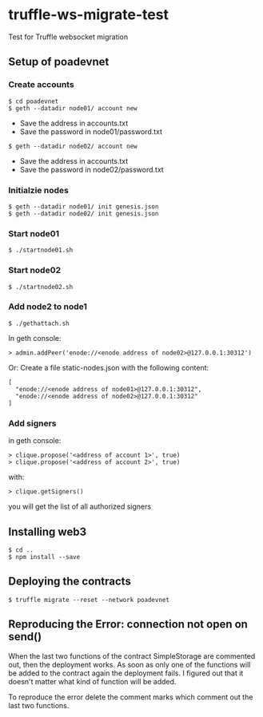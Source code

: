 # truffle-ws-migrate-test

Test for Truffle websocket migration

## Setup of poadevnet

### Create accounts
```
$ cd poadevnet
$ geth --datadir node01/ account new
```

- Save the address in accounts.txt
- Save the password in node01/password.txt

```
$ geth --datadir node02/ account new
```

- Save the address in accounts.txt
- Save the password in node02/password.txt

### Initialzie nodes
```
$ geth --datadir node01/ init genesis.json
$ geth --datadir node02/ init genesis.json
```

### Start node01
```
$ ./startnode01.sh
```

### Start node02
```
$ ./startnode02.sh
```

### Add node2 to node1
```
$ ./gethattach.sh
```

In geth console: 
```
> admin.addPeer('enode://<enode address of node02>@127.0.0.1:30312')
```

Or: Create a file static-nodes.json with the following content:
```
[
  "enode://<enode address of node01>@127.0.0.1:30312",
  "enode://<enode address of node02>@127.0.0.1:30312"
]
```

### Add signers
in geth console: 
```
> clique.propose('<address of account 1>', true)
> clique.propose('<address of account 2>', true)
```

with: 
```
> clique.getSigners()
```
you will get the list of all authorized signers

## Installing web3
```
$ cd ..
$ npm install --save
```

## Deploying the contracts
```
$ truffle migrate --reset --network poadevnet
```

## Reproducing the Error: connection not open on send()

When the last two functions of the contract SimpleStorage are commented out, then the deployment works. As soon as only one of the functions will be added to the contract again the deployment fails. I figured out that it doesn't matter what kind of function will be added.

To reproduce the error delete the comment marks which comment out the last two functions.
